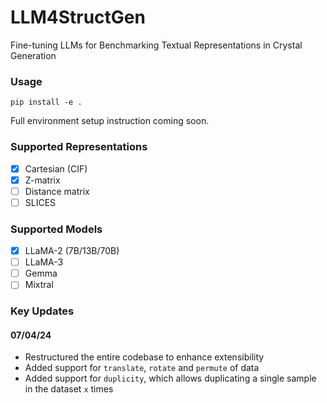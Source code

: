 # LLM4StructGen
Fine-tuning LLMs for Benchmarking Textual Representations in Crystal Generation

### Usage
```
pip install -e .
```

Full environment setup instruction coming soon.

### Supported Representations
- [x] Cartesian (CIF)
- [x] Z-matrix
- [ ] Distance matrix
- [ ] SLICES

### Supported Models
- [x] LLaMA-2 (7B/13B/70B)
- [ ] LLaMA-3
- [ ] Gemma
- [ ] Mixtral

### Key Updates
#### 07/04/24
- Restructured the entire codebase to enhance extensibility
- Added support for `translate`, `rotate` and `permute` of data
- Added support for `duplicity`, which allows duplicating a single sample in the dataset `x` times